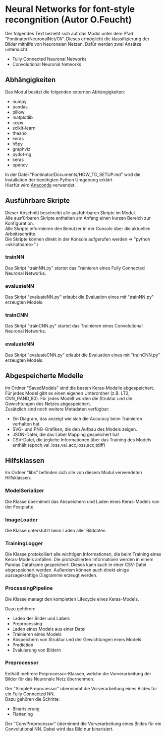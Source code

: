 # Neural Networks for font-style recongnition (Autor O.Feucht)
Der folgendes Text bezieht sich auf das Modul unter dem Pfad "Fontinator/NeuronalNet/Oli".
Dieses ermöglicht die klassifizierung der Bilder mithilfe von Neuronalen Netzen.
Dafür werden zwei Ansätze untersucht:
 * Fully Connected Neuronal Networks
 * Convolutional Neuronal Networks

## Abhängigkeiten
Das Modul besitzt die folgenden externen Abhängigkeiten:
 * numpy
 * pandas
 * pillow
 * matplotlib
 * scipy
 * scikit-learn
 * theano
 * keras
 * h5py
 * graphviz
 * pydot-ng
 * keras
 * opencv
 
 In der Datei "Fontinator/Documents/HOW_TO_SETUP.md" wird die Installation der benötigten Python Umgebung erklärt\
 Hierfür wird [Anaconda](https://www.continuum.io/downloads) verwendet.

## Ausführbare Skripte
Dieser Abschnitt beschreibt alle ausführbaren Skripte im Modul.\
Alle ausfürbaren Skripte enthalten am Anfang einen kurzen Bereich zur Konfiguration.\
Alle Skripte informieren den Benutzer in der Console über die aktuellen Arbeitsschritte.\
Die Skripte können direkt in der Konsole aufgerufen werden => "python \<skriptname>".\

### trainNN
Das Skript "trainNN.py" startet das Trainieren eines Fully Connected Neuronal Networks.

### evaluateNN
Das Skript "evaluateNN.py" erlaubt die Evaluation eines mit "trainNN.py" erzeugten Models.

### trainCNN
Das Skript "trainCNN.py" startet das Trainieren eines Convolutional Neuronal Networks.

### evaluateNN
Das Skript "evaluateCNN.py" erlaubt die Evaluation eines mit "trainCNN.py" erzeugten Models.

## Abgespeicherte Modelle
Im Ordner "SavedModels" sind die besten Keras-Modelle abgespeichert.
Für jedes Model gibt es einen eigenen Unterordner (z.B. LT2, CNN_RAND_80).
Für jedes Modell wurden die Struktur und die Gewichtungen des Netzes abgespeichert.\
Zusätzlich sind noch weitere Metadaten verfügbar:
 * Ein Diagram, das anzeigt wie sich die Accuracy beim Trainieren verhalten hat.
 * SVG- und PNG-Grafiken, die den Aufbau des Models zeigen.
 * JSON-Datei, die das Label Mapping gespeichert hat
 * CSV-Datei, die jegliche Informationen über das Training des Models enthält (epoch,val_loss,val_acc,loss,acc,tdiff)

## Hilfsklassen
Im Ordner "libs" befinden sich alle von diesem Modul verwendeten Hilfsklassen.

### ModelSerializer
Die Klasse übernimmt das Abspeichern und Laden eines Keras-Models von der Festplatte.

### ImageLoader
Die Klasse unterstützt beim Laden aller Bilddaten.

### TrainingLogger
Die Klasse protokolliert alle wichtigen Informationen, die beim Training eines Keras-Models anfallen.
Die protokollierten Informatioen werden in einem Pandas Dataframe gespeichert.
Dieses kann auch in einer CSV-Datei abgespeichert werden.
Außerdem können auch direkt einige aussagekräftige Diagramme erzeugt werden.

### ProcessingPipeline
Die Klasse managt den kompletten Lifecycle eines Keras-Models.

Dazu gehören:
 * Laden der Bilder und Labels
 * Preprocessing
 * Laden eines Models aus einer Datei
 * Trainieren eines Models
 * Abspeichern von Struktur und der Gewichtungen eines Models
 * Prediction
 * Evaluierung von Bildern
 
### Preprocessor
Enthält mehrere Preprocessor-Klassen, welche die Vorverarbeitung der Bilder für das Neuronale Netz übernehmen.

Der "SimplePreprocessor" übernimmt die Vorverarbeitung eines Bildes für ein Fully Connected NN.\
Dazu gehören die Schritte:
 * Binarisierung
 * Flattening
 
Der "ConvPreprocessor" übernimmt die Vorverarbeitung eines Bildes für ein Convolutional NN.
Dabei wird das Bild nur binarisiert.
